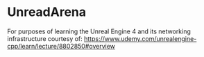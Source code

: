 # UnreadArena
For purposes of learning the Unreal Engine 4 and its networking infrastructure courtesy of: https://www.udemy.com/unrealengine-cpp/learn/lecture/8802850#overview
